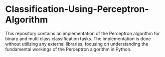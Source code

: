 # Classification-Using-Perceptron-Algorithm
This repository contains an implementation of the Perceptron algorithm for binary and multi class classification tasks. The implementation is done without utilizing any external libraries, focusing on understanding the fundamental workings of the Perceptron algorithm in Python.
